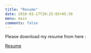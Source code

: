 ```yaml
---
title: "Resume"
date: 2016-03-17T20:25:03+05:30
menu: main
comments: false
---
```


Please download my resume from here :

[Resume](http://vibhasgoyal.com/resume.pdf)
